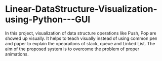 # Linear-DataStructure-Visualization-using-Python---GUI


  In this project, visualization of data structure operations like Push, Pop are showed up visually.
It helps to teach visually instead of using common pen and paper to explain the opearaitons of stack, queue and Linked List.
The aim of the proposed system is to overcome the problem of proper animations.
